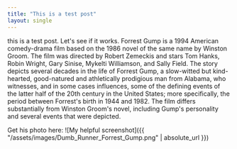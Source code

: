 ```yaml
---
title: "This is a test post"
layout: single
---
```


this is a test post. Let's see if it works. Forrest Gump is a 1994 American comedy-drama film based on the 1986 novel of the same name by Winston Groom. The film was directed by Robert Zemeckis and stars Tom Hanks, Robin Wright, Gary Sinise, Mykelti Williamson, and Sally Field. The story depicts several decades in the life of Forrest Gump, a slow-witted but kind-hearted, good-natured and athletically prodigious man from Alabama, who witnesses, and in some cases influences, some of the defining events of the latter half of the 20th century in the United States; more specifically, the period between Forrest's birth in 1944 and 1982. The film differs substantially from Winston Groom's novel, including Gump's personality and several events that were depicted.

Get his photo here: 
![My helpful screenshot]({{ "/assets/images/Dumb_Runner_Forrest_Gump.png" | absolute_url }})